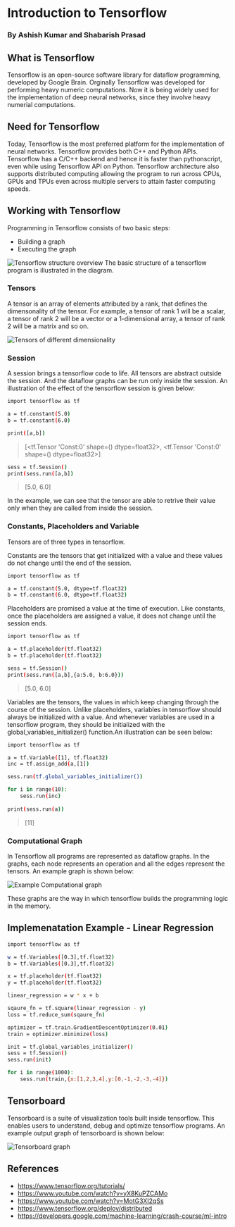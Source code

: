 # Introduction to Tensorflow

### By Ashish Kumar and Shabarish Prasad


## What is Tensorflow
Tensorflow is an open-source software library for dataflow programming, developed by Google Brain. Orginally Tensorflow was developed for performing heavy numeric computations. Now it is being widely used for the implementation of deep neural networks, since they involve heavy numerial computations. 

## Need for Tensorflow
Today, Tensorflow is the most preferred platform for the implementation of neural networks. Tensorflow provides both C++ and Python APIs. Tensorflow has a C/C++ backend and hence it is faster than pythonscript, even while using Tensorflow API on Python. Tensorflow architecture also supports distributed computing allowing the program to run across CPUs, GPUs and TPUs even across multiple servers to attain faster computing speeds.

## Working with Tensorflow
Programming in Tensorflow consists of two basic steps:
- Building a graph
- Executing the graph

![Tensorflow structure overview](https://drive.google.com/uc?id=1qw0-59tfCMavofamJ9wmQtoH5SFg_ZIl) 
The basic structure of a tensorflow program is illustrated in the diagram.

### Tensors
A tensor is an array of elements attributed by a rank, that defines the dimensonality of the tensor. For example, a tensor of rank 1 will be a scalar, a tensor of rank 2 will be a vector or a 1-dimensional array, a tensor of rank 2 will be a matrix and so on.

![Tensors of different dimensionality](https://drive.google.com/uc?id=1mKA9zbBaM2PCJ7jqj-JVYarRsspK-ajn)

### Session
A session brings a tensorflow code to life. All tensors are abstract outside the session. And the dataflow graphs can be run only inside the session. An illustration of the effect of the tensorflow session is given below:

```sh
import tensorflow as tf

a = tf.constant(5.0)
b = tf.constant(6.0)

print([a,b])
```
>[<tf.Tensor 'Const:0' shape=() dtype=float32>, <tf.Tensor 'Const:0' shape=() dtype=float32>]

```sh
sess = tf.Session()
print(sess.run([a,b])
```
>[5.0, 6.0]

In the example, we can see that the tensor are able to retrive their value only when they are called from inside the session.

### Constants, Placeholders and Variable
Tensors are of three types in tensorflow.

Constants are the tensors that get initialized with a value and these values do not change until the end of the session.

```sh
import tensorflow as tf

a = tf.constant(5.0, dtype=tf.float32)
b = tf.constant(6.0, dtype=tf.float32)
```

Placeholders are promised a value at the time of execution. Like constants, once the placeholders are assigned a value, it does not change until the session ends.

```sh
import tensorflow as tf

a = tf.placeholder(tf.float32)
b = tf.placeholder(tf.float32)

sess = tf.Session()
print(sess.run([a,b],{a:5.0, b:6.0}))
```
>[5.0, 6.0]

Variables are the tensors, the values in which keep changing through the course of the session. Unlike placeholders, variables in tensorflow should always be initialized with a value. And whenever variables are used in a tensorflow program, they should be initialized with the global_variables_initializer() function.An illustration can be seen below:
```sh
import tensorflow as tf

a = tf.Variable([1], tf.float32)
inc = tf.assign_add(a,[1])

sess.run(tf.global_variables_initializer())

for i in range(10):
    sess.run(inc)
    
print(sess.run(a))
```
>[11]

### Computational Graph
In Tensorflow all programs are represented as dataflow graphs. In the graphs, each node represents an operation and all the edges represent the tensors. An example graph is shown below:

![Example Computational graph](https://drive.google.com/uc?id=1eUUYziXUR76t0kOpWvE4SC97Ce18PN0o)

These graphs are the way in which tensorflow builds the programming logic in the memory.

## Implemenatation Example - Linear Regression
```sh
import tensorflow as tf

w = tf.Variables([0.3],tf.float32)
b = tf.Variables([0.3],tf.float32)

x = tf.placeholder(tf.float32)
y = tf.placeholder(tf.float32)

linear_regression = w * x + b

sqaure_fn = tf.square(linear_regression - y)
loss = tf.reduce_sum(sqaure_fn)

optimizer = tf.train.GradientDescentOptimizer(0.01)
train = optimizer.minimize(loss)

init = tf.global_variables_initializer()
sess = tf.Session()
sess.run(init)

for i in range(1000):
    sess.run(train,{x:[1,2,3,4],y:[0,-1,-2,-3,-4]})
```
## Tensorboard
Tensorboard is a suite of visualization tools built inside tensorflow. This enables users to understand, debug and optimize tensorflow programs. An example output graph of tensorboard is shown below:

![Tensorboard graph](https://drive.google.com/uc?id=1uwq_v1E-XCI_P7_VsHBMnG6gj7KWRtf-)

## References
- https://www.tensorflow.org/tutorials/
- https://www.youtube.com/watch?v=yX8KuPZCAMo
- https://www.youtube.com/watch?v=MotG3XI2qSs
- https://www.tensorflow.org/deploy/distributed
- https://developers.google.com/machine-learning/crash-course/ml-intro





